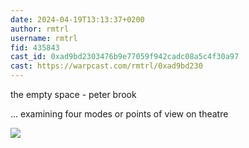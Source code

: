 ```yaml
---
date: 2024-04-19T13:13:37+0200
author: rmtrl
username: rmtrl
fid: 435843
cast_id: 0xad9bd2303476b9e77059f942cadc08a5c4f30a97
cast: https://warpcast.com/rmtrl/0xad9bd230
---
```

the empty space - peter brook  
  
... examining four modes or points of view on theatre  

![](https://imagedelivery.net/BXluQx4ige9GuW0Ia56BHw/51fce795-7f9d-466e-a2a1-77e69f5e8300/original)